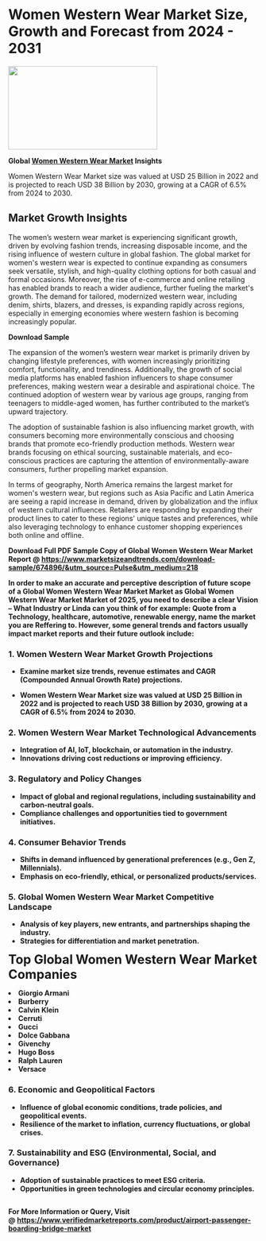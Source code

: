 <H1>Women Western Wear Market Size, Growth and Forecast from 2024 - 2031</H1><img class="aligncenter size-medium wp-image-584254" src="https://thirdeyenews.in/wp-content/uploads/2024/09/Global-Market-Research-300x168.jpeg" alt="" width="300" height="168" /><p><strong>Global&nbsp;<a href="https://www.marketsizeandtrends.com/download-sample/674896/&amp;utm_source=Pulse&amp;utm_medium=218">Women Western Wear Market</a> Insights</strong></p><p>Women Western Wear Market size was valued at USD 25 Billion in 2022 and is projected to reach USD 38 Billion by 2030, growing at a CAGR of 6.5% from 2024 to 2030.</p><p><h2>Market Growth Insights</h2> <p>The women’s western wear market is experiencing significant growth, driven by evolving fashion trends, increasing disposable income, and the rising influence of western culture in global fashion. The global market for women's western wear is expected to continue expanding as consumers seek versatile, stylish, and high-quality clothing options for both casual and formal occasions. Moreover, the rise of e-commerce and online retailing has enabled brands to reach a wider audience, further fueling the market's growth. The demand for tailored, modernized western wear, including denim, shirts, blazers, and dresses, is expanding rapidly across regions, especially in emerging economies where western fashion is becoming increasingly popular.</p> <p><strong>Download Sample</strong></p> <p>The expansion of the women’s western wear market is primarily driven by changing lifestyle preferences, with women increasingly prioritizing comfort, functionality, and trendiness. Additionally, the growth of social media platforms has enabled fashion influencers to shape consumer preferences, making western wear a desirable and aspirational choice. The continued adoption of western wear by various age groups, ranging from teenagers to middle-aged women, has further contributed to the market’s upward trajectory.</p> <p>The adoption of sustainable fashion is also influencing market growth, with consumers becoming more environmentally conscious and choosing brands that promote eco-friendly production methods. Western wear brands focusing on ethical sourcing, sustainable materials, and eco-conscious practices are capturing the attention of environmentally-aware consumers, further propelling market expansion.</p> <p>In terms of geography, North America remains the largest market for women's western wear, but regions such as Asia Pacific and Latin America are seeing a rapid increase in demand, driven by globalization and the influx of western cultural influences. Retailers are responding by expanding their product lines to cater to these regions' unique tastes and preferences, while also leveraging technology to enhance customer shopping experiences both online and offline.</p> <p><strong></p><p><span class=""><strong>Download Full PDF Sample Copy of Global Women Western Wear Market Report</strong> @ <a href="https://www.marketsizeandtrends.com/download-sample/674896/&amp;utm_source=Pulse&amp;utm_medium=218" target="_blank">https://www.marketsizeandtrends.com/download-sample/674896/&amp;utm_source=Pulse&amp;utm_medium=218</a></span></p><p>In order to make an accurate and perceptive description of future scope of a Global&nbsp;Women Western Wear Market Market as Global&nbsp;Women Western Wear Market Market of 2025, you need to describe a clear Vision &ndash; What Industry or Linda can you think of for example: Quote from a Technology, healthcare, automotive, renewable energy, name the market you are Reffering to. However, some general trends and factors usually impact market reports and their future outlook include:</p><h3>1.&nbsp;<strong>Women Western Wear Market Growth Projections</strong></h3><ul><li>Examine market size trends, revenue estimates and CAGR (Compounded Annual Growth Rate) projections.</li><li><p>Women Western Wear Market size was valued at USD 25 Billion in 2022 and is projected to reach USD 38 Billion by 2030, growing at a CAGR of 6.5% from 2024 to 2030.</p></li></ul><h3>2.&nbsp;<strong>Women Western Wear Market Technological Advancements</strong></h3><ul><li>Integration of AI, IoT, blockchain, or automation in the industry.</li><li>Innovations driving cost reductions or improving efficiency.</li></ul><h3>3.&nbsp;<strong>Regulatory and Policy Changes</strong></h3><ul><li>Impact of global and regional regulations, including sustainability and carbon-neutral goals.</li><li>Compliance challenges and opportunities tied to government initiatives.</li></ul><h3>4.&nbsp;<strong>Consumer Behavior Trends</strong></h3><ul><li>Shifts in demand influenced by generational preferences (e.g., Gen Z, Millennials).</li><li>Emphasis on eco-friendly, ethical, or personalized products/services.</li></ul><h3>5.&nbsp;<strong>Global Women Western Wear Market Competitive Landscape</strong></h3><ul><li>Analysis of key players, new entrants, and partnerships shaping the industry.</li><li>Strategies for differentiation and market penetration.</li></ul><p data-pm-slice="1 1 []"><span style="color: inherit; font-family: inherit; font-size: 25px;">Top Global Women Western Wear Market Companies</span></p><div class="" data-test-id=""><p><li>Giorgio Armani</li><li> Burberry</li><li> Calvin Klein</li><li> Cerruti</li><li> Gucci</li><li> Dolce Gabbana</li><li> Givenchy</li><li> Hugo Boss</li><li> Ralph Lauren</li><li> Versace</li></p></div><h3>6.&nbsp;<strong>Economic and Geopolitical Factors</strong></h3><ul><li>Influence of global economic conditions, trade policies, and geopolitical events.</li><li>Resilience of the market to inflation, currency fluctuations, or global crises.</li></ul><h3>7.&nbsp;<strong>Sustainability and ESG (Environmental, Social, and Governance)</strong></h3><ul><li>Adoption of sustainable practices to meet ESG criteria.</li><li>Opportunities in green technologies and circular economy principles.</li></ul><h2><strong style="font-size: 14px;">For More Information or Query, Visit @&nbsp;</strong><a style="background-color: #ffffff; font-size: 14px;" href="https://www.marketsizeandtrends.com/report/women-western-wear-market/" target="_blank">https://www.verifiedmarketreports.com/product/airport-passenger-boarding-bridge-market</a></h2>
